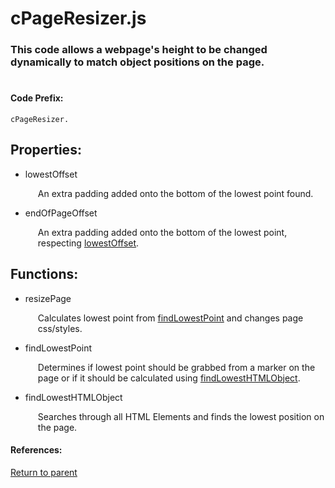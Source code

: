 # cPageResizer.js
### This code allows a webpage's height to be changed dynamically to match object positions on the page.
#

#### Code Prefix:
    cPageResizer.  

<h2> Properties: </h2>

* <a name="lowestoffset"/> lowestOffset <p style="padding-left: 20px;"> An extra padding added onto the bottom of the lowest point found. </p>

* <a name="endofpageoffset"/> endOfPageOffset <p style="padding-left: 20px;"> An extra padding added onto the bottom of the lowest point, respecting [lowestOffset](#lowestoffset). </p>

<h2> Functions: </h2>

* <a name="resizepage"/> resizePage <p style="padding-left: 20px;"> Calculates lowest point from [findLowestPoint](#findlowestpoint) and changes page css/styles. </p>

* <a name="findlowestpoint"/> findLowestPoint <p style="padding-left: 20px;"> Determines if lowest point should be grabbed from a marker on the page or if it should be calculated using [findLowestHTMLObject](#findlowesthtmlobject). </p>

* <a name="findlowesthtmlobject"/> findLowestHTMLObject <p style="padding-left: 20px;"> Searches through all HTML Elements and finds the lowest position on the page. </p>

#### References: 
  
[Return to parent](/README.md)